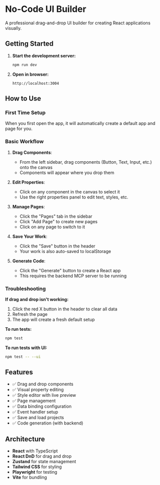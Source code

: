 # No-Code UI Builder

A professional drag-and-drop UI builder for creating React applications visually.

## Getting Started

1. **Start the development server:**
   ```bash
   npm run dev
   ```

2. **Open in browser:**
   ```
   http://localhost:3004
   ```

## How to Use

### First Time Setup
When you first open the app, it will automatically create a default app and page for you.

### Basic Workflow

1. **Drag Components**: 
   - From the left sidebar, drag components (Button, Text, Input, etc.) onto the canvas
   - Components will appear where you drop them

2. **Edit Properties**:
   - Click on any component in the canvas to select it
   - Use the right properties panel to edit text, styles, etc.

3. **Manage Pages**:
   - Click the "Pages" tab in the sidebar
   - Click "Add Page" to create new pages
   - Click on any page to switch to it

4. **Save Your Work**:
   - Click the "Save" button in the header
   - Your work is also auto-saved to localStorage

5. **Generate Code**:
   - Click the "Generate" button to create a React app
   - This requires the backend MCP server to be running

### Troubleshooting

**If drag and drop isn't working:**
1. Click the red X button in the header to clear all data
2. Refresh the page
3. The app will create a fresh default setup

**To run tests:**
```bash
npm test
```

**To run tests with UI:**
```bash
npm test -- --ui
```

## Features

- ✅ Drag and drop components
- ✅ Visual property editing
- ✅ Style editor with live preview
- ✅ Page management
- ✅ Data binding configuration
- ✅ Event handler setup
- ✅ Save and load projects
- ✅ Code generation (with backend)

## Architecture

- **React** with TypeScript
- **React DnD** for drag and drop
- **Zustand** for state management
- **Tailwind CSS** for styling
- **Playwright** for testing
- **Vite** for bundling